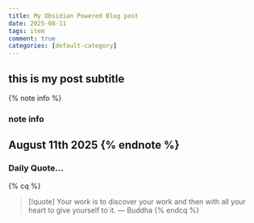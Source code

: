 ```yaml
---
title: My Obsidian Powered Blog post
date: 2025-08-11
tags: item
comment: true
categories: [default-category]
---
```


## this is my post subtitle

{% note info %}
### note info
August 11th 2025
{% endnote %}
- 

### Daily Quote...

{% cq %}
> [!quote] Your work is to discover your work and then with all your heart to give yourself to it.
> — Buddha
{% endcq %}

